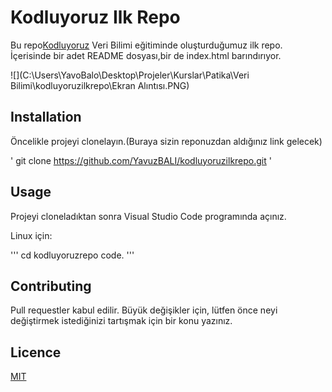 # Kodluyoruz Ilk Repo

Bu repo[Kodluyoruz](https://www.kodluyoruz.org) Veri Bilimi eğitiminde oluşturduğumuz ilk repo. İçerisinde bir adet README dosyası,bir de index.html barındırıyor.

![](C:\Users\YavoBalo\Desktop\Projeler\Kurslar\Patika\Veri Bilimi\kodluyoruzilkrepo\Ekran Alıntısı.PNG)

## Installation

Öncelikle projeyi clonelayın.(Buraya sizin reponuzdan aldığınız link gelecek)

'
git clone https://github.com/YavuzBALI/kodluyoruzilkrepo.git
'

## Usage

Projeyi cloneladıktan sonra Visual Studio Code programında açınız.

Linux için:

'''
cd kodluyoruzrepo
code.
'''
## Contributing

Pull requestler kabul edilir. Büyük değişikler için, lütfen önce neyi değiştirmek istediğinizi tartışmak için bir konu yazınız.

## Licence

[MIT](https://choosealicense.com/licenses/mit/)
